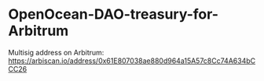 # OpenOcean-DAO-treasury-for-Arbitrum

Multisig address on Arbitrum: https://arbiscan.io/address/0x61E807038ae880d964a15A57c8Cc74A634bCCC26
